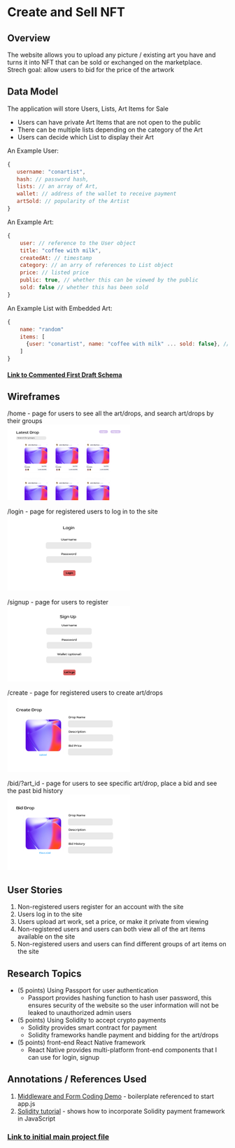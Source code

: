 # Create and Sell NFT

## Overview
The website allows you to upload any picture / existing art you have and turns it into NFT that can be sold or exchanged on the marketplace. <br>
Strech goal: allow users to bid for the price of the artwork

## Data Model
The application will store Users, Lists, Art Items for Sale

* Users can have private Art Items that are not open to the public
* There can be multiple lists depending on the category of the Art
* Users can decide which List to display their Art

An Example User:
  
 ```js  
 {
    username: "conartist",
    hash: // password hash,
    lists: // an array of Art,
    wallet: // address of the wallet to receive payment
    artSold: // popularity of the Artist
}
```
An Example Art:
```js
{
    user: // reference to the User object
    title: "coffee with milk", 
    createdAt: // timestamp
    category: // an arry of references to List object
    price: // listed price
    public: true, // whether this can be viewed by the public
    sold: false // whether this has been sold
}
```
An Example List with Embedded Art:
```js
{
    name: "random" 
    items: [
      {user: "conartist", name: "coffee with milk" ... sold: false}, // An array of reference to the Art Object
    ]
}
```
#### [Link to Commented First Draft Schema](./db.js)

## Wireframes
/home - page for users to see all the art/drops, and search art/drops by their groups <br>
!["home"](documentation/home.png) <br>

/login - page for registered users to log in to the site<br>
!["login_wireframe"](/documentation/login.png) <br>

/signup - page for users to register <br>
!["signup"](/documentation/signup.png) <br>

/create - page for registered users to create art/drops<br>
!["create"](/documentation/create_drop.png) <br>

/bid/?art_id - page for users to see specific art/drop, place a bid and see the past bid history <br>
!["bid"](/documentation/bid_drop.png) <br>



## User Stories
1. Non-registered users register for an account with the site
2. Users log in to the site
3. Users upload art work, set a price, or make it private from viewing
4. Non-registered users and users can both view all of the art items available on the site
5. Non-registered users and users can find different groups of art items on the site

## Research Topics
* (5 points) Using Passport for user authentication
    * Passport provides hashing function to hash user password, this ensures security of the website so the user information will not be leaked to unauthorized admin users
* (5 points) Using Solidity to accept crypto payments 
    * Solidity provides smart contract for payment
    * Solidity frameworks handle payment and bidding for the art/drops
* (5 points) front-end React Native framework
    * React Native provides multi-platform front-end components that I can use for login, signup 

## Annotations / References Used
1. [Middleware and Form Coding Demo](https://cs.nyu.edu/courses/fall21/CSCI-UA.0467-001/_site/examples/class09/middleware-forms.zip) - boilerplate referenced to start app.js
2. [Solidity tutorial](https://solidity-by-example.org/payable/) - shows how to incorporate Solidity payment framework in JavaScript

### [Link to initial main project file](./app.js)

